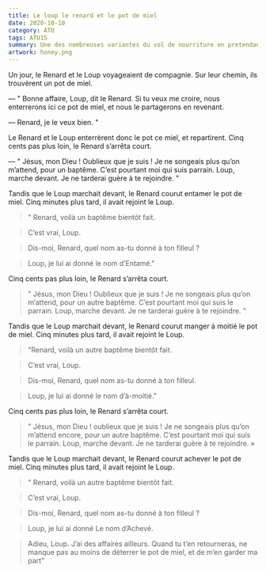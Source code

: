 ```yaml
---
title: Le loup le renard et le pot de miel
date: 2020-10-10
category: ATU
tags: ATU15
summary: Une des nombreuses variantes du vol de nourriture en pretendant etre le parrain
artwork: honey.png
---
```


Un jour, le Renard et le Loup voyageaient de compagnie. Sur leur chemin, ils trouvèrent un pot de miel.

— " Bonne affaire, Loup, dit le Renard. Si tu veux me croire, nous enterrerons ici ce pot de miel, et nous le partagerons en revenant.

— Renard, je le veux bien. "

Le Renard et le Loup enterrèrent donc le pot ce miel, et repartirent. Cinq cents pas plus loin, le Renard s’arrêta court.

— " Jésus, mon Dieu ! Oublieux que je suis ! Je ne songeais plus qu’on m’attend, pour un baptême. C’est pourtant moi qui suis parrain. Loup, marche devant. Je ne tarderai guère à te rejoindre. "

Tandis que le Loup marchait devant, le Renard courut entamer le pot de miel. Cinq minutes plus tard, il avait rejoint le Loup.

> " Renard, voilà un baptême bientôt fait.

> C’est vrai, Loup.

> Dis-moi, Renard, quel nom as-tu donné à ton filleul ?

> Loup, je lui ai donné le nom d’Entamé."

Cinq cents pas plus loin, le Renard s’arrêta court.

> " Jésus, mon Dieu ! Oublieux que je suis ! Je ne songeais plus qu’on m’attend, pour un autre baptême. 
> C’est pourtant moi qui suis le parrain. Loup, marche devant. Je ne tarderai guère à te rejoindre. "

Tandis que le Loup marchait devant, le Renard courut manger à moitié le pot de miel. Cinq minutes plus tard, 
il avait rejoint le Loup.

> "Renard, voilà un autre baptême bientôt fait.

> C’est vrai, Loup.

> Dis-moi, Renard, quel nom as-tu donné à ton filleul.

> Loup, je lui ai donné le nom d’à-moitié."

Cinq cents pas plus loin, le Renard s’arrêta court.

> " Jésus, mon Dieu ! oublieux que je suis ! Je ne songeais plus qu’on m’attend encore, pour un autre baptême. C’est pourtant moi qui suis le parrain. Loup, marche devant. Je ne tarderai guère à te rejoindre. »

Tandis que le Loup marchait devant, le Renard courut achever le pot de miel. Cinq minutes plus tard, il avait rejoint le Loup.

> " Renard, voilà un autre baptême bientôt fait.

> C’est vrai, Loup.

> Dis-moi, Renard, quel nom as-tu donné à ton filleul ?

> Loup, je lui ai donné Le nom d’Achevé.

> Adieu, Loup. J’ai des affaires ailleurs. Quand tu t’en retourneras, ne manque pas au moins de déterrer le pot de miel, et de m’en garder ma part"